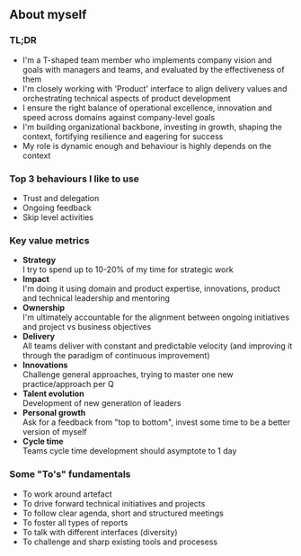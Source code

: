 ## About myself

### TL;DR
- I'm a T-shaped team member who implements company vision and goals with managers and teams, and evaluated by the effectiveness of them
- I'm closely working with 'Product' interface to align delivery values and orchestrating technical aspects of product development
- I ensure the right balance of operational excellence, innovation and speed across domains against company-level goals
- I'm building organizational backbone, investing in growth, shaping the context, fortifying resilience and eagering for success
- My role is dynamic enough and behaviour is highly depends on the context

### Top 3 behaviours I like to use
- Trust and delegation
- Ongoing feedback
- Skip level activities

### Key value metrics
- **Strategy**\
I try to spend up to 10-20% of my time for strategic work
- **Impact**\
I'm doing it using domain and product expertise, innovations, product and technical leadership and mentoring
- **Ownership**\
I'm ultimately accountable for the alignment between ongoing initiatives and project vs business objectives
- **Delivery**\
All teams deliver with constant and predictable velocity (and improving it through the paradigm of continuous improvement)
- **Innovations**\
Challenge general approaches, trying to master one new practice/approach per Q
- **Talent evolution**\
Development of new generation of leaders
- **Personal growth**\
Ask for a feedback from "top to bottom", invest some time to be a better version of myself
- **Cycle time**\
Teams cycle time development should asymptote to 1 day


### Some "To's" fundamentals
- To work around artefact
- To drive forward technical initiatives and projects
- To follow clear agenda, short and structured meetings
- To foster all types of reports
- To talk with different interfaces (diversity)
- To challenge and sharp existing tools and procesess
